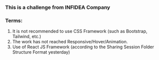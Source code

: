 ### This is a challenge from INFIDEA Company

### Terms:
1. It is not recommended to use CSS Framework (such as Bootstrap, Tailwind, etc.)
2. The work has not reached Responsive/Hover/Animation.
3. Use of React JS Framework (according to the Sharing Session Folder Structure Format yesterday)
